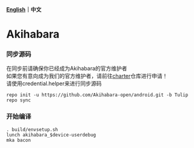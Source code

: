 **[English](https://github.com/Akihabara-open/android/blob/Tulip/README.md)｜中文**
# Akihabara

### 同步源码
在同步前请确保你已经成为Akihabara的官方维护者  
如果您有意向成为我们的官方维护者，请前往[charter](https://github.com/Akihabara-open/charter)仓库进行申请！  
请使用credential.helper来进行同步源码
```
repo init -u https://github.com/Akihabara-open/android.git -b Tulip
repo sync
```

### 开始编译
```
. build/envsetup.sh
lunch akihabara_$device-userdebug
mka bacon
```